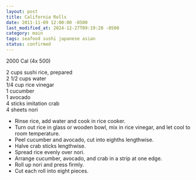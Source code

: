 ```yaml
---
layout: post
title: California Rolls
date: 2011-11-09 12:00:00 -0500
last_modified_at: 2024-12-27T09:19:20 -0500
category: main
tags: seafood sushi japanese asian
status: confirmed
---
```

2000 Cal (4x 500)

2 cups sushi rice, prepared  
2 1/2 cups water  
1/4 cup rice vinegar  
1 cucumber  
1 avocado  
4 sticks imitation crab  
4 sheets nori  

* Rinse rice, add water and cook in rice cooker.
* Turn out rice in glass or wooden bowl, mix in rice vinegar, and let cool to room temperature.
* Peel cucumber and avocado, cut into eighths lengthwise.
* Halve crab sticks lengthwise.
* Spread rice evenly over nori.
* Arrange cucumber, avocado, and crab in a strip at one edge.
* Roll up nori and press firmly.
* Cut each roll into eight pieces.
